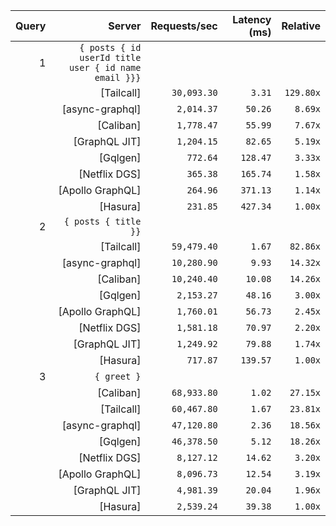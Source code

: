 <!-- PERFORMANCE_RESULTS_START -->

| Query | Server | Requests/sec | Latency (ms) | Relative |
|-------:|--------:|--------------:|--------------:|---------:|
| 1 | `{ posts { id userId title user { id name email }}}` |
|| [Tailcall] | `30,093.30` | `3.31` | `129.80x` |
|| [async-graphql] | `2,014.37` | `50.26` | `8.69x` |
|| [Caliban] | `1,778.47` | `55.99` | `7.67x` |
|| [GraphQL JIT] | `1,204.15` | `82.65` | `5.19x` |
|| [Gqlgen] | `772.64` | `128.47` | `3.33x` |
|| [Netflix DGS] | `365.38` | `165.74` | `1.58x` |
|| [Apollo GraphQL] | `264.96` | `371.13` | `1.14x` |
|| [Hasura] | `231.85` | `427.34` | `1.00x` |
| 2 | `{ posts { title }}` |
|| [Tailcall] | `59,479.40` | `1.67` | `82.86x` |
|| [async-graphql] | `10,280.90` | `9.93` | `14.32x` |
|| [Caliban] | `10,240.40` | `10.08` | `14.26x` |
|| [Gqlgen] | `2,153.27` | `48.16` | `3.00x` |
|| [Apollo GraphQL] | `1,760.01` | `56.73` | `2.45x` |
|| [Netflix DGS] | `1,581.18` | `70.97` | `2.20x` |
|| [GraphQL JIT] | `1,249.92` | `79.88` | `1.74x` |
|| [Hasura] | `717.87` | `139.57` | `1.00x` |
| 3 | `{ greet }` |
|| [Caliban] | `68,933.80` | `1.02` | `27.15x` |
|| [Tailcall] | `60,467.80` | `1.67` | `23.81x` |
|| [async-graphql] | `47,120.80` | `2.36` | `18.56x` |
|| [Gqlgen] | `46,378.50` | `5.12` | `18.26x` |
|| [Netflix DGS] | `8,127.12` | `14.62` | `3.20x` |
|| [Apollo GraphQL] | `8,096.73` | `12.54` | `3.19x` |
|| [GraphQL JIT] | `4,981.39` | `20.04` | `1.96x` |
|| [Hasura] | `2,539.24` | `39.38` | `1.00x` |

<!-- PERFORMANCE_RESULTS_END -->
